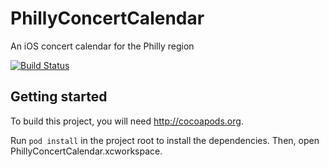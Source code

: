 PhillyConcertCalendar
=====================

An iOS concert calendar for the Philly region

[![Build Status](https://travis-ci.org/cwimbrow/PhillyConcertCalendar.svg?branch=master)](https://travis-ci.org/cwimbrow/PhillyConcertCalendar)


Getting started
---------------

To build this project, you will need http://cocoapods.org.

Run ```pod install``` in the project root to install the dependencies. Then, open PhillyConcertCalendar.xcworkspace.


